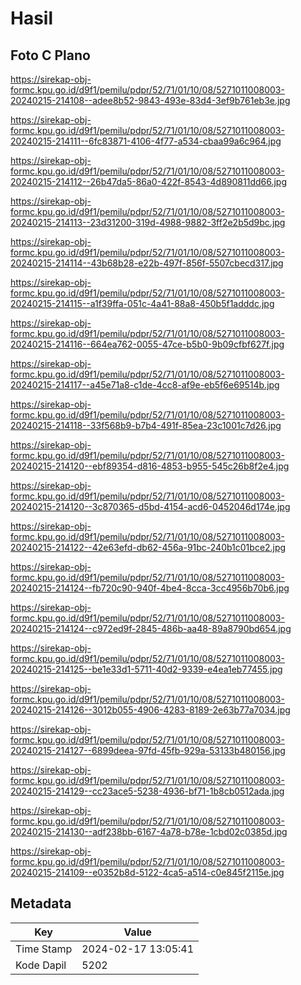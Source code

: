 # Hasil

## Foto C Plano

https://sirekap-obj-formc.kpu.go.id/d9f1/pemilu/pdpr/52/71/01/10/08/5271011008003-20240215-214108--adee8b52-9843-493e-83d4-3ef9b761eb3e.jpg

https://sirekap-obj-formc.kpu.go.id/d9f1/pemilu/pdpr/52/71/01/10/08/5271011008003-20240215-214111--6fc83871-4106-4f77-a534-cbaa99a6c964.jpg

https://sirekap-obj-formc.kpu.go.id/d9f1/pemilu/pdpr/52/71/01/10/08/5271011008003-20240215-214112--26b47da5-86a0-422f-8543-4d890811dd66.jpg

https://sirekap-obj-formc.kpu.go.id/d9f1/pemilu/pdpr/52/71/01/10/08/5271011008003-20240215-214113--23d31200-319d-4988-9882-3ff2e2b5d9bc.jpg

https://sirekap-obj-formc.kpu.go.id/d9f1/pemilu/pdpr/52/71/01/10/08/5271011008003-20240215-214114--43b68b28-e22b-497f-856f-5507cbecd317.jpg

https://sirekap-obj-formc.kpu.go.id/d9f1/pemilu/pdpr/52/71/01/10/08/5271011008003-20240215-214115--a1f39ffa-051c-4a41-88a8-450b5f1adddc.jpg

https://sirekap-obj-formc.kpu.go.id/d9f1/pemilu/pdpr/52/71/01/10/08/5271011008003-20240215-214116--664ea762-0055-47ce-b5b0-9b09cfbf627f.jpg

https://sirekap-obj-formc.kpu.go.id/d9f1/pemilu/pdpr/52/71/01/10/08/5271011008003-20240215-214117--a45e71a8-c1de-4cc8-af9e-eb5f6e69514b.jpg

https://sirekap-obj-formc.kpu.go.id/d9f1/pemilu/pdpr/52/71/01/10/08/5271011008003-20240215-214118--33f568b9-b7b4-491f-85ea-23c1001c7d26.jpg

https://sirekap-obj-formc.kpu.go.id/d9f1/pemilu/pdpr/52/71/01/10/08/5271011008003-20240215-214120--ebf89354-d816-4853-b955-545c26b8f2e4.jpg

https://sirekap-obj-formc.kpu.go.id/d9f1/pemilu/pdpr/52/71/01/10/08/5271011008003-20240215-214120--3c870365-d5bd-4154-acd6-0452046d174e.jpg

https://sirekap-obj-formc.kpu.go.id/d9f1/pemilu/pdpr/52/71/01/10/08/5271011008003-20240215-214122--42e63efd-db62-456a-91bc-240b1c01bce2.jpg

https://sirekap-obj-formc.kpu.go.id/d9f1/pemilu/pdpr/52/71/01/10/08/5271011008003-20240215-214124--fb720c90-940f-4be4-8cca-3cc4956b70b6.jpg

https://sirekap-obj-formc.kpu.go.id/d9f1/pemilu/pdpr/52/71/01/10/08/5271011008003-20240215-214124--c972ed9f-2845-486b-aa48-89a8790bd654.jpg

https://sirekap-obj-formc.kpu.go.id/d9f1/pemilu/pdpr/52/71/01/10/08/5271011008003-20240215-214125--be1e33d1-5711-40d2-9339-e4ea1eb77455.jpg

https://sirekap-obj-formc.kpu.go.id/d9f1/pemilu/pdpr/52/71/01/10/08/5271011008003-20240215-214126--3012b055-4906-4283-8189-2e63b77a7034.jpg

https://sirekap-obj-formc.kpu.go.id/d9f1/pemilu/pdpr/52/71/01/10/08/5271011008003-20240215-214127--6899deea-97fd-45fb-929a-53133b480156.jpg

https://sirekap-obj-formc.kpu.go.id/d9f1/pemilu/pdpr/52/71/01/10/08/5271011008003-20240215-214129--cc23ace5-5238-4936-bf71-1b8cb0512ada.jpg

https://sirekap-obj-formc.kpu.go.id/d9f1/pemilu/pdpr/52/71/01/10/08/5271011008003-20240215-214130--adf238bb-6167-4a78-b78e-1cbd02c0385d.jpg

https://sirekap-obj-formc.kpu.go.id/d9f1/pemilu/pdpr/52/71/01/10/08/5271011008003-20240215-214109--e0352b8d-5122-4ca5-a514-c0e845f2115e.jpg


## Metadata

| Key        | Value               |
| ---------- | ------------------- |
| Time Stamp | 2024-02-17 13:05:41 |
| Kode Dapil | 5202                |



